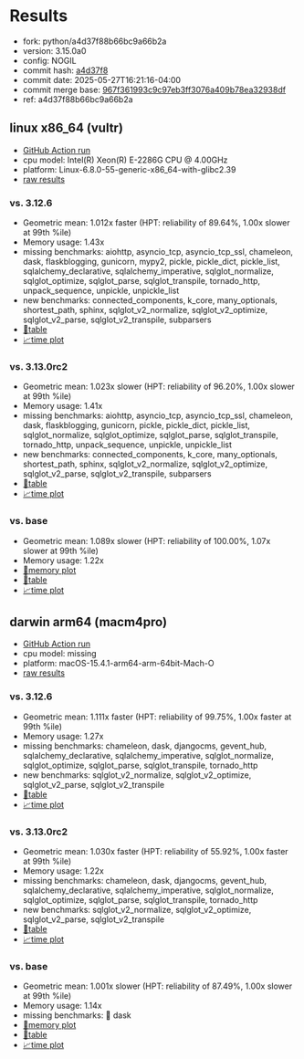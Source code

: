 # Results

- fork: python/a4d37f88b66bc9a66b2a
- version: 3.15.0a0
- config: NOGIL
- commit hash: [a4d37f8](https://github.com/python/cpython/commit/a4d37f8)
- commit date: 2025-05-27T16:21:16-04:00
- commit merge base: [967f361993c9c97eb3ff3076a409b78ea32938df](https://github.com/python/cpython/commit/967f361993c9c97eb3ff3076a409b78ea32938df)
- ref: a4d37f88b66bc9a66b2a

## linux x86_64 (vultr)

- [GitHub Action run](https://github.com/facebookexperimental/free-threading-benchmarking/actions/runs/15288579907)
- cpu model: Intel(R) Xeon(R) E-2286G CPU @ 4.00GHz
- platform: Linux-6.8.0-55-generic-x86_64-with-glibc2.39
- [raw results](bm-20250527-vultr-x86_64-python-a4d37f88b66bc9a66b2a-3.15.0a0-a4d37f8.json)

### vs. 3.12.6

- Geometric mean: 1.012x faster (HPT: reliability of 89.64%, 1.00x slower at 99th %ile)
- Memory usage: 1.43x
- missing benchmarks: aiohttp, asyncio_tcp, asyncio_tcp_ssl, chameleon, dask, flaskblogging, gunicorn, mypy2, pickle, pickle_dict, pickle_list, sqlalchemy_declarative, sqlalchemy_imperative, sqlglot_normalize, sqlglot_optimize, sqlglot_parse, sqlglot_transpile, tornado_http, unpack_sequence, unpickle, unpickle_list
- new benchmarks: connected_components, k_core, many_optionals, shortest_path, sphinx, sqlglot_v2_normalize, sqlglot_v2_optimize, sqlglot_v2_parse, sqlglot_v2_transpile, subparsers
- [📄table](bm-20250527-vultr-x86_64-python-a4d37f88b66bc9a66b2a-3.15.0a0-a4d37f8-vs-3.12.6.md)
- [📈time plot](bm-20250527-vultr-x86_64-python-a4d37f88b66bc9a66b2a-3.15.0a0-a4d37f8-vs-3.12.6.svg)

### vs. 3.13.0rc2

- Geometric mean: 1.023x slower (HPT: reliability of 96.20%, 1.00x slower at 99th %ile)
- Memory usage: 1.41x
- missing benchmarks: aiohttp, asyncio_tcp, asyncio_tcp_ssl, chameleon, dask, flaskblogging, gunicorn, pickle, pickle_dict, pickle_list, sqlglot_normalize, sqlglot_optimize, sqlglot_parse, sqlglot_transpile, tornado_http, unpack_sequence, unpickle, unpickle_list
- new benchmarks: connected_components, k_core, many_optionals, shortest_path, sphinx, sqlglot_v2_normalize, sqlglot_v2_optimize, sqlglot_v2_parse, sqlglot_v2_transpile, subparsers
- [📄table](bm-20250527-vultr-x86_64-python-a4d37f88b66bc9a66b2a-3.15.0a0-a4d37f8-vs-3.13.0rc2.md)
- [📈time plot](bm-20250527-vultr-x86_64-python-a4d37f88b66bc9a66b2a-3.15.0a0-a4d37f8-vs-3.13.0rc2.svg)

### vs. base

- Geometric mean: 1.089x slower (HPT: reliability of 100.00%, 1.07x slower at 99th %ile)
- Memory usage: 1.22x
- [🧠memory plot](bm-20250527-vultr-x86_64-python-a4d37f88b66bc9a66b2a-3.15.0a0-a4d37f8-vs-base-mem.svg)
- [📄table](bm-20250527-vultr-x86_64-python-a4d37f88b66bc9a66b2a-3.15.0a0-a4d37f8-vs-base.md)
- [📈time plot](bm-20250527-vultr-x86_64-python-a4d37f88b66bc9a66b2a-3.15.0a0-a4d37f8-vs-base.svg)

## darwin arm64 (macm4pro)

- [GitHub Action run](https://github.com/facebookexperimental/free-threading-benchmarking/actions/runs/15288579907)
- cpu model: missing
- platform: macOS-15.4.1-arm64-arm-64bit-Mach-O
- [raw results](bm-20250527-macm4pro-arm64-python-a4d37f88b66bc9a66b2a-3.15.0a0-a4d37f8.json)

### vs. 3.12.6

- Geometric mean: 1.111x faster (HPT: reliability of 99.75%, 1.00x faster at 99th %ile)
- Memory usage: 1.27x
- missing benchmarks: chameleon, dask, djangocms, gevent_hub, sqlalchemy_declarative, sqlalchemy_imperative, sqlglot_normalize, sqlglot_optimize, sqlglot_parse, sqlglot_transpile, tornado_http
- new benchmarks: sqlglot_v2_normalize, sqlglot_v2_optimize, sqlglot_v2_parse, sqlglot_v2_transpile
- [📄table](bm-20250527-macm4pro-arm64-python-a4d37f88b66bc9a66b2a-3.15.0a0-a4d37f8-vs-3.12.6.md)
- [📈time plot](bm-20250527-macm4pro-arm64-python-a4d37f88b66bc9a66b2a-3.15.0a0-a4d37f8-vs-3.12.6.svg)

### vs. 3.13.0rc2

- Geometric mean: 1.030x faster (HPT: reliability of 55.92%, 1.00x faster at 99th %ile)
- Memory usage: 1.22x
- missing benchmarks: chameleon, dask, djangocms, gevent_hub, sqlalchemy_declarative, sqlalchemy_imperative, sqlglot_normalize, sqlglot_optimize, sqlglot_parse, sqlglot_transpile, tornado_http
- new benchmarks: sqlglot_v2_normalize, sqlglot_v2_optimize, sqlglot_v2_parse, sqlglot_v2_transpile
- [📄table](bm-20250527-macm4pro-arm64-python-a4d37f88b66bc9a66b2a-3.15.0a0-a4d37f8-vs-3.13.0rc2.md)
- [📈time plot](bm-20250527-macm4pro-arm64-python-a4d37f88b66bc9a66b2a-3.15.0a0-a4d37f8-vs-3.13.0rc2.svg)

### vs. base

- Geometric mean: 1.001x slower (HPT: reliability of 87.49%, 1.00x slower at 99th %ile)
- Memory usage: 1.14x
- missing benchmarks: 🔴 dask
- [🧠memory plot](bm-20250527-macm4pro-arm64-python-a4d37f88b66bc9a66b2a-3.15.0a0-a4d37f8-vs-base-mem.svg)
- [📄table](bm-20250527-macm4pro-arm64-python-a4d37f88b66bc9a66b2a-3.15.0a0-a4d37f8-vs-base.md)
- [📈time plot](bm-20250527-macm4pro-arm64-python-a4d37f88b66bc9a66b2a-3.15.0a0-a4d37f8-vs-base.svg)

